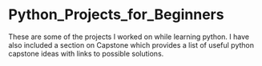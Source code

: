 # Python_Projects_for_Beginners
These are some of the projects I worked on while learning python. I have also included a section on Capstone which provides a list of useful python capstone ideas with links to possible solutions.
